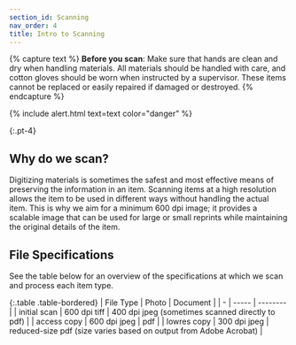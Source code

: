 ```yaml
---
section_id: Scanning
nav_order: 4
title: Intro to Scanning
---
```


{% capture text %}
**Before you scan**:
Make sure that hands are clean and dry when handling materials. All materials should be handled with care, and cotton gloves should be worn when instructed by a supervisor. These items cannot be replaced or easily repaired if damaged or destroyed.
{% endcapture %}

{% include alert.html text=text color="danger" %}

{:.pt-4}
## Why do we scan?

Digitizing materials is sometimes the safest and most effective means of preserving the information in an item. Scanning items at a high resolution allows the item to be used in different ways without handling the actual item. This is why we aim for a minimum 600 dpi image; it provides a scalable image that can be used for large or small reprints while maintaining the original details of the item.

## File Specifications

See the table below for an overview of the specifications at which we scan and process each item type.

{:.table .table-bordered}
| File Type | Photo | Document |
| - | ----- | -------- |
| initial scan | 600 dpi tiff | 400 dpi jpeg (sometimes scanned directly to pdf) |
| access copy | 600 dpi jpeg | pdf |
| lowres copy | 300 dpi jpeg | reduced-size pdf (size varies based on output from Adobe Acrobat) |
